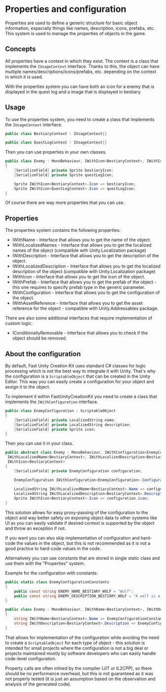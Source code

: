 # Properties and configuration

Properties are used to define a generic structure for basic object information, especially things like names,
description, icons, prefabs, etc. This system is used to manage the properties of objects in the game.

## Concepts
All properties have a context in which they exist. The context is a class that implements the `IUsageContext` interface.
Thanks to this, the object can have multiple names/descriptions/icons/prefabs, etc. depending on the context in which it is used.

<note>
With the properties system you can have both an icon for a enemy that is displayed in the quest log and a image
that is displayed in bestiary.
</note>

## Usage
To use the properties system, you need to create a class that implements the `IUsageContext` interface.

```C#
public class BestiaryContext : IUsageContext{}

public class QuestLogContext : IUsageContext{}
```

Then you can use properties in your own classes.
```C#
public class Enemy : MonoBehaviour, IWithIcon<BestiaryContext>, IWithIcon<QuestLogContext>
{
    [SerializeField] private Sprite bestiaryIcon;
    [SerializeField] private Sprite questLogIcon;

    Sprite IWithIcon<BestiaryContext>.Icon => bestiaryIcon;
    Sprite IWithIcon<QuestLogContext>.Icon => questLogIcon;
}
```

Of course there are way more properties that you can use.

## Properties
The properties system contains the following properties:
* IWithName - Interface that allows you to get the name of the object.
* IWithLocalizedNames - Interface that allows you to get the localized names of the object (compatible with Unity.Localization package)
* IWithDescription - Interface that allows you to get the description of the object.
* IWithLocalizedDescription - Interface that allows you to get the localized description of the object (compatible with Unity.Localization package)
* IWithIcon - Interface that allows you to get the icon of the object.
* IWithPrefab - Interface that allows you to get the prefab of the object - this one requires to specify prefab type in the generic parameter.
* IWithConfiguration - Interface that allows you to get the configuration of the object.
* IWithAssetReference - Interface that allows you to get the asset reference for the object - compatible with Unity.Addressables package.

There are also some additional interfaces that require implementation of custom logic:
* IConditionallyRemovable - Interface that allows you to check if the object should be removed.

## About the configuration
By default, Fast Unity Creation Kit uses standard C# classes for logic processing which is not the best
way to integrate it with Unity. That's why the configuration is a `ScriptableObject` that can be created
in the Unity Editor. This way you can easily create a configuration for your object and assign it to the object.

To implement it within FastUnityCreationKit you need to create a class that implements the `IWithConfiguration` interface.
```C#
public class EnemyConfiguration : ScriptableObject
{
    [SerializeField] private LocalizedString name;
    [SerializeField] private LocalizedString description;
    [SerializeField] private Sprite icon;
}
```

Then you can use it in your class.
```C#
public abstract class Enemy : MonoBehaviour, IWithConfiguration<EnemyConfiguration>,
 IWithLocalizedName<BestiaryContext>, IWithLocalizedDescription<BestiaryContext>, 
 IWithIcon<BestiaryContext>
{
    [SerializeField] private EnemyConfiguration configuration;

    EnemyConfiguration IWithConfiguration<EnemyConfiguration>.Configuration => configuration;
    
    LocalizedString IWithLocalizedName<BestiaryContext>.Name => configuration.name;
    LocalizedString IWithLocalizedDescription<BestiaryContext>.Description => configuration.description;
    Sprite IWithIcon<BestiaryContext>.Icon => configuration.icon;
}
```

This solution allows for easy proxy-passing of the configuration to the object and way better
safety on exposing object data to other systems like UI as you can easily validate if desired
context is supported by the object and throw an exception if not.

<note>
If you want you can also skip implementation of configuration and hard-code the values in the object,
but this is not recommended as it is not a good practice to hard-code values in the code.

Alternatively you can use constants that are stored in single static class and use them with
the "Properties" system.
</note>

Example for the configuration with constants:
```C#
public static class EnemyConfigurationConstants
{
    public const string ENEMY_NAME_BESTIARY_WOLF = "Wolf";
    public const string ENEMY_DESCRIPTION_BESTIARY_WOLF = "A wolf is a large canine native to North America.";
}

public class Enemy : MonoBehaviour, IWithName<BestiaryContext>, IWithDescription<BestiaryContext>
{
    string IWithName<BestiaryContext>.Name => EnemyConfigurationConstants.ENEMY_NAME_BESTIARY_WOLF;
    string IWithDescription<BestiaryContext>.Description => EnemyConfigurationConstants.ENEMY_DESCRIPTION_BESTIARY_WOLF;
}
```

That allows for implementation of the configuration while avoiding the need to create a `ScriptableObject` for each 
type of object - this solution is intended for small projects where the configuration is not a big deal or
projects maintained mostly by software developers who can easily handle code-level configuration.

<note>
Property calls are often inlined by the compiler (JIT or IL2CPP), so there should be no performance overhead, but
this is not guaranteed as it was not properly tested (it is just an assumption based on
the observation and analysis of the generated code).
</note>